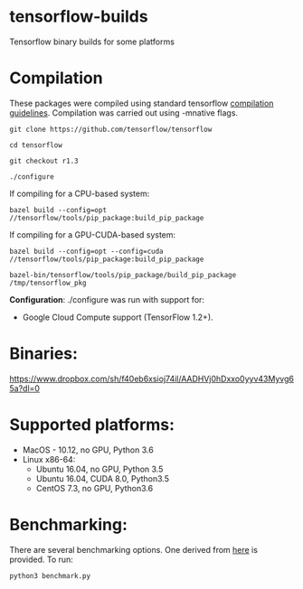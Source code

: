 # tensorflow-builds
Tensorflow binary builds for some platforms

Compilation
===========

These packages were compiled using standard tensorflow [compilation
                                                        guidelines](https://www.tensorflow.org/install/install_sources). 
Compilation was carried out using -mnative flags.

`git clone https://github.com/tensorflow/tensorflow`

`cd tensorflow`

`git checkout r1.3`

`./configure`

If compiling for a CPU-based system:

`bazel build --config=opt //tensorflow/tools/pip_package:build_pip_package`

If compiling for a GPU-CUDA-based system:

`bazel build --config=opt --config=cuda //tensorflow/tools/pip_package:build_pip_package`

`bazel-bin/tensorflow/tools/pip_package/build_pip_package /tmp/tensorflow_pkg`

**Configuration**:
./configure was run with support for:
- Google Cloud Compute support (TensorFlow 1.2+).

Binaries:
=========
https://www.dropbox.com/sh/f40eb6xsioj74il/AADHVj0hDxxo0yyv43Myvg65a?dl=0

Supported platforms:
====================

- MacOS - 10.12, no GPU, Python 3.6
- Linux x86-64:
  - Ubuntu 16.04, no GPU, Python 3.5 
  - Ubuntu 16.04, CUDA 8.0, Python3.5
  - CentOS 7.3, no GPU, Python3.6
  
Benchmarking:
==============

There are several benchmarking options. One derived from [here](https://github.com/tobigithub/tensorflow-deep-learning/wiki/tf-benchmarks) is provided. To run:

`python3 benchmark.py`  
